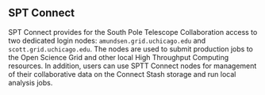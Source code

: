 ## SPT Connect

SPT Connect provides for the South Pole Telescope Collaboration access to two dedicated login nodes: `amundsen.grid.uchicago.edu` and `scott.grid.uchicago.edu`. The nodes are used to submit production jobs to the Open Science Grid and other local High Throughput Computing resources. In addition, users can use SPTT Connect nodes for management of their collaborative data on the Connect Stash storage and run local analysis jobs.
